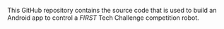 This GitHub repository contains the source code that is used to build an Android app to control a *FIRST* Tech Challenge competition robot.  
